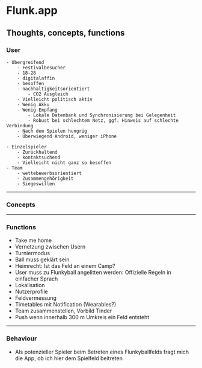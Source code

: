 # Flunk.app
## Thoughts, concepts, functions
### User 
    - Übergreifend
        - Festivalbesucher
        - 18-28
        - digitalaffin
        - besoffen
        - nachhaltigkeitsorientiert
            - CO2 Ausgleich
        - Vielleicht politisch aktiv
        - Wenig Akku
        - Wenig Empfang
            - Lokale Datenbank und Synchronisierung bei Gelegenheit
            - Robust bei schlechtem Netz, ggf. Hinweis auf schlechte Verbindung
        - Nach dem Spielen hungrig
        - Überwiegend Android, weniger iPhone
        
    - Einzelspieler
        - Zurückhaltend
        - kontaktsuchend
        - Vielleicht nicht ganz so besoffen
    - Team
        - wettebewerbsorientiert
        - Zusammengehörigkeit
        - Siegeswillen
        
***

### Concepts

***


### Functions
- Take me home
- Vernetzung zwischen Usern
- Turniermodus
- Ball muss geklärt sein
- Heimrecht: Ist das Feld an einem Camp?
- User muss zu Flunkyball angelitten werden: Offizielle Regeln in einfacher Sprach
- Lokalisation
- Nutzerprofile
- Feldvermessung
- Timetables mit Notification (Wearables?)
- Team zusammenstellen, Vorbild Tinder
- Push wenn innerhalb 300 m Umkreis ein Feld entsteht

***

### Behaviour
- Als potenzieller Spieler beim Betreten eines Flunkyballfelds fragt mich die App, ob ich hier dem Spielfeld beitreten
